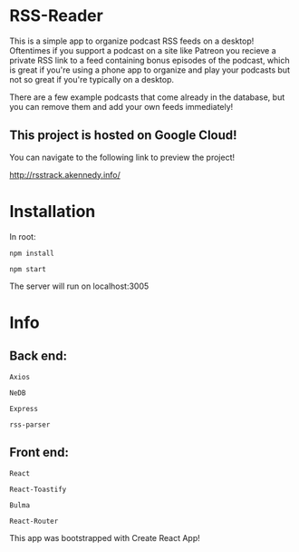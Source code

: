 # RSS-Reader

This is a simple app to organize podcast RSS feeds on a desktop! Oftentimes if you support a podcast on a site like Patreon you recieve a private RSS link to a feed containing bonus episodes of the podcast, which is great if you're using a phone app to organize and play your podcasts but not so great if you're typically on a desktop.

There are a few example podcasts that come already in the database, but you can remove them and add your own feeds immediately!

## This project is hosted on Google Cloud!

You can navigate to the following link to preview the project!

http://rsstrack.akennedy.info/

# Installation

In root:

    npm install

    npm start

The server will run on localhost:3005

# Info

## Back end:

    Axios

    NeDB

    Express

    rss-parser

## Front end:

    React

    React-Toastify

    Bulma

    React-Router

This app was bootstrapped with Create React App!
